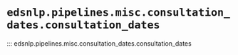# `edsnlp.pipelines.misc.consultation_dates.consultation_dates`

::: edsnlp.pipelines.misc.consultation_dates.consultation_dates
